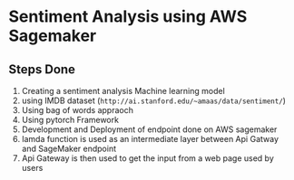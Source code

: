 # Sentiment Analysis using AWS Sagemaker

## Steps Done 
1. Creating a sentiment analysis Machine learning model 
2. using IMDB dataset (`http://ai.stanford.edu/~amaas/data/sentiment/`)
3. Using bag of words appraoch
4. Using pytorch Framework  
5. Development and Deployment of endpoint done on AWS sagemaker
6. lamda function is used as an intermediate layer between Api Gatway and SageMaker endpoint 
7. Api Gateway is then used to get the input from a web page used by users 
